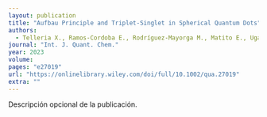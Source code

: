 ```yaml
---
layout: publication
title: "Aufbau Principle and Triplet-Singlet in Spherical Quantum Dots"
authors:
  - Telleria X., Ramos-Cordoba E., Rodríguez-Mayorga M., Matito E., Ugalde J.M., Lopez X.
journal: "Int. J. Quant. Chem."
year: 2023
volume: 
pages: "e27019"
url: "https://onlinelibrary.wiley.com/doi/full/10.1002/qua.27019"
extra: ""
---
```


Descripción opcional de la publicación.
